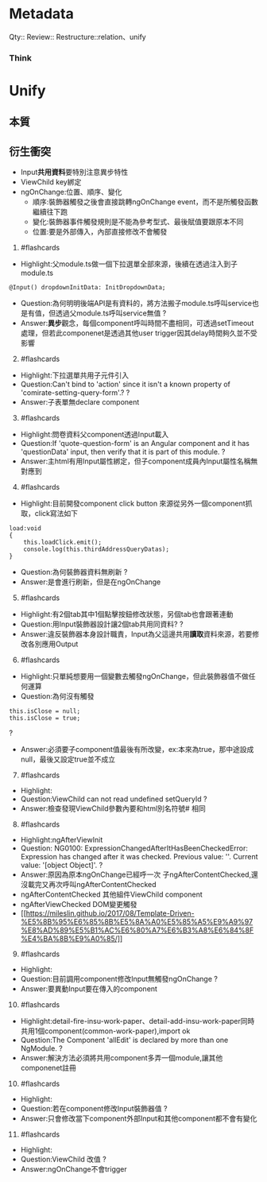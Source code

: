 # Metadata
Qty::
Review::
Restructure::relation、unify

### Think
# Unify

## 本質

## 衍生衝突



- Input**共用資料**要特別注意異步特性
- ViewChild key綁定
- ngOnChange:位置、順序、變化
  - 順序:裝飾器觸發之後會直接跳轉ngOnChange event，而不是所觸發函數繼續往下跑
  - 變化:裝飾器事件觸發規則是不能為參考型式、最後賦值要跟原本不同
  - 位置:要是外部傳入，內部直接修改不會觸發



1. #flashcards
- Highlight:父module.ts做一個下拉選單全部來源，後續在透過注入到子module.ts
```
@Input() dropdownInitData: InitDropdownData;
```
- Question:為何明明後端API是有資料的，將方法搬子module.ts呼叫service也是有值，但透過父module.ts呼叫service無值
?
- Answer:**異步**觀念，每個component呼叫時間不盡相同，可透過setTimeout處理，但若此componenet是透過其他user trigger因其delay時間夠久並不受影響


2. #flashcards
- Highlight:下拉選單共用子元件引入
- Question:Can't bind to 'action' since it isn't a known property of 'comirate-setting-query-form'.?
?
- Answer:子表單無declare component

3. #flashcards
- Highlight:問卷資料父component透過Input載入
- Question:If 'quote-question-form' is an Angular component and it has 'questionData' input, then verify that it is part of this module.
?
- Answer:主html有用Input屬性綁定，但子component成員內Input屬性名稱無對應到

4. #flashcards
- Highlight:目前開發component click button 來源從另外一個component抓取，click寫法如下
```
load:void
{
    this.loadClick.emit();
    console.log(this.thirdAddressQueryDatas);
}
```
- Question:為何裝飾器資料無刷新
?
- Answer:是會進行刷新，但是在ngOnChange

5. #flashcards
- Highlight:有2個tab其中1個點擊按鈕修改狀態，另個tab也會跟著連動
- Question:用Input裝飾器設計讓2個tab共用同資料?
?
- Answer:違反裝飾器本身設計職責，Input為父這邊共用**讀取**資料來源，若要修改各別應用Output


6. #flashcards
- Highlight:只單純想要用一個變數去觸發ngOnChange，但此裝飾器值不做任何運算
- Question:為何沒有觸發
```
this.isClose = null;
this.isClose = true;
```
?
- Answer:必須要子component值最後有所改變，ex:本來為true，那中途設成null，最後又設定true並不成立


7. #flashcards
- Highlight:
- Question:ViewChild can not read undefined setQueryId
?
- Answer:檢查發現ViewChild參數內要和html別名符號# 相同

8. #flashcards
- Highlight:ngAfterViewInit
- Question: NG0100: ExpressionChangedAfterItHasBeenCheckedError: Expression has changed after it was checked. Previous value: ''. Current value: '[object Object]'.
?
- Answer:原因為原本ngOnChange已經呼一次 子ngAfterContentChecked,還沒載完又再次呼叫ngAfterContentChecked
- ngAfterContentChecked 其他組件ViewChild component
- ngAfterViewChecked DOM變更觸發
- [[https://mileslin.github.io/2017/08/Template-Driven-%E5%8B%95%E6%85%8B%E5%8A%A0%E5%85%A5%E9%A9%97%E8%AD%89%E5%B1%AC%E6%80%A7%E6%B3%A8%E6%84%8F%E4%BA%8B%E9%A0%85/]]

9. #flashcards
- Highlight:
- Question:目前調用component修改Input無觸發ngOnChange
?
- Answer:要異動Input要在傳入的component

10. #flashcards
- Highlight:detail-fire-insu-work-paper、detail-add-insu-work-paper同時共用1個component(common-work-paper),import ok
- Question:The Component 'allEdit' is declared by more than one NgModule.
?
- Answer:解決方法必須將共用component多弄一個module,讓其他componenet註冊

10. #flashcards
- Highlight:
- Question:若在component修改Input裝飾器值
?
- Answer:只會修改當下component外部Input和其他component都不會有變化



11. #flashcards
- Highlight:
- Question:ViewChild 改值
?
- Answer:ngOnChange不會trigger